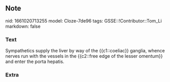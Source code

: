 ## Note
nid: 1661020713255
model: Cloze-7de96
tags: GSSE::!Contributor::Tom_Li
markdown: false

### Text
<div>
  Sympathetics supply the liver by way of the {{c1::coeliac}}
  ganglia, whence nerves run with the vessels in the {{c2::free
  edge of the lesser omentum}} and enter the porta hepatis.
</div>

### Extra

